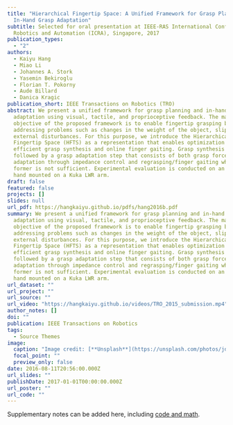 ```yaml
---
title: "Hierarchical Fingertip Space: A Unified Framework for Grasp Planning and
  In-Hand Grasp Adaptation"
subtitle: Selected for oral presentation at IEEE-RAS International Conference on
  Robotics and Automation (ICRA), Singapore, 2017
publication_types:
  - "2"
authors:
  - Kaiyu Hang
  - Miao Li
  - Johannes A. Stork
  - Yasemin Bekiroglu
  - Florian T. Pokorny
  - Aude Billard
  - Danica Kragic
publication_short: IEEE Transactions on Robotics (TRO)
abstract: We present a unified framework for grasp planning and in-hand grasp
  adaptation using visual, tactile, and proprioceptive feedback. The main
  objective of the proposed framework is to enable fingertip grasping by
  addressing problems such as changes in the weight of the object, slippage, and
  external disturbances. For this purpose, we introduce the Hierarchical
  Fingertip Space (HFTS) as a representation that enables optimization for both
  efficient grasp synthesis and online finger gaiting. Grasp synthesis is
  followed by a grasp adaptation step that consists of both grasp force
  adaptation through impedance control and regrasping/finger gaiting when the
  former is not sufficient. Experimental evaluation is conducted on an Allegro
  hand mounted on a Kuka LWR arm.
draft: false
featured: false
projects: []
slides: null
url_pdf: https://hangkaiyu.github.io/pdfs/hang2016b.pdf
summary: We present a unified framework for grasp planning and in-hand grasp
  adaptation using visual, tactile, and proprioceptive feedback. The main
  objective of the proposed framework is to enable fingertip grasping by
  addressing problems such as changes in the weight of the object, slippage, and
  external disturbances. For this purpose, we introduce the Hierarchical
  Fingertip Space (HFTS) as a representation that enables optimization for both
  efficient grasp synthesis and online finger gaiting. Grasp synthesis is
  followed by a grasp adaptation step that consists of both grasp force
  adaptation through impedance control and regrasping/finger gaiting when the
  former is not sufficient. Experimental evaluation is conducted on an Allegro
  hand mounted on a Kuka LWR arm.
url_dataset: ""
url_project: ""
url_source: ""
url_video: "https://hangkaiyu.github.io/videos/TRO_2015_submission.mp4"
author_notes: []
doi: ""
publication: IEEE Transactions on Robotics
tags:
  - Source Themes
image:
  caption: "Image credit: [**Unsplash**](https://unsplash.com/photos/jdD8gXaTZsc)"
  focal_point: ""
  preview_only: false
date: 2016-08-11T20:56:00.000Z
url_slides: ""
publishDate: 2017-01-01T00:00:00.000Z
url_poster: ""
url_code: ""
---
```


Supplementary notes can be added here, including [code and math](https://wowchemy.com/docs/content/writing-markdown-latex/).
